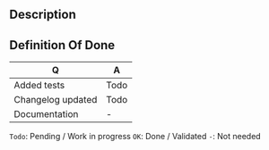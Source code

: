 ## Description

<!--
- Please fill in this template according to the PR you're about to submit.
- Replace this comment by a description of what your PR is solving.
- Bug fixes must be submitted against all needed PHP version in the same pull request.
- Please link your PR to its related issue.
-->

## Definition Of Done

| Q                                 | A
| --------------------------------- | ---
| Added tests                       | Todo
| Changelog updated                 | Todo
| Documentation                     | -

`Todo`: Pending / Work in progress
`OK`: Done / Validated
`-`: Not needed
